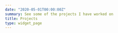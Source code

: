 ```yaml
---
date: "2020-05-01T00:00:00Z"
summary: See some of the projects I have worked on
title: Projects
type: widget_page
---
```

